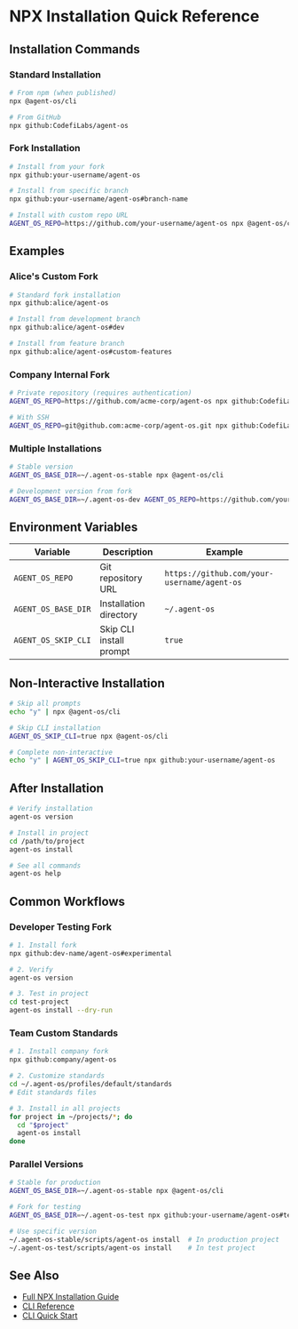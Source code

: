 # NPX Installation Quick Reference

## Installation Commands

### Standard Installation

```bash
# From npm (when published)
npx @agent-os/cli

# From GitHub
npx github:CodefiLabs/agent-os
```

### Fork Installation

```bash
# Install from your fork
npx github:your-username/agent-os

# Install from specific branch
npx github:your-username/agent-os#branch-name

# Install with custom repo URL
AGENT_OS_REPO=https://github.com/your-username/agent-os npx @agent-os/cli
```

## Examples

### Alice's Custom Fork

```bash
# Standard fork installation
npx github:alice/agent-os

# Install from development branch
npx github:alice/agent-os#dev

# Install from feature branch
npx github:alice/agent-os#custom-features
```

### Company Internal Fork

```bash
# Private repository (requires authentication)
AGENT_OS_REPO=https://github.com/acme-corp/agent-os npx github:CodefiLabs/agent-os

# With SSH
AGENT_OS_REPO=git@github.com:acme-corp/agent-os.git npx github:CodefiLabs/agent-os
```

### Multiple Installations

```bash
# Stable version
AGENT_OS_BASE_DIR=~/.agent-os-stable npx @agent-os/cli

# Development version from fork
AGENT_OS_BASE_DIR=~/.agent-os-dev AGENT_OS_REPO=https://github.com/your-username/agent-os npx github:your-username/agent-os
```

## Environment Variables

| Variable | Description | Example |
|----------|-------------|---------|
| `AGENT_OS_REPO` | Git repository URL | `https://github.com/your-username/agent-os` |
| `AGENT_OS_BASE_DIR` | Installation directory | `~/.agent-os` |
| `AGENT_OS_SKIP_CLI` | Skip CLI install prompt | `true` |

## Non-Interactive Installation

```bash
# Skip all prompts
echo "y" | npx @agent-os/cli

# Skip CLI installation
AGENT_OS_SKIP_CLI=true npx @agent-os/cli

# Complete non-interactive
echo "y" | AGENT_OS_SKIP_CLI=true npx github:your-username/agent-os
```

## After Installation

```bash
# Verify installation
agent-os version

# Install in project
cd /path/to/project
agent-os install

# See all commands
agent-os help
```

## Common Workflows

### Developer Testing Fork

```bash
# 1. Install fork
npx github:dev-name/agent-os#experimental

# 2. Verify
agent-os version

# 3. Test in project
cd test-project
agent-os install --dry-run
```

### Team Custom Standards

```bash
# 1. Install company fork
npx github:company/agent-os

# 2. Customize standards
cd ~/.agent-os/profiles/default/standards
# Edit standards files

# 3. Install in all projects
for project in ~/projects/*; do
  cd "$project"
  agent-os install
done
```

### Parallel Versions

```bash
# Stable for production
AGENT_OS_BASE_DIR=~/.agent-os-stable npx @agent-os/cli

# Fork for testing
AGENT_OS_BASE_DIR=~/.agent-os-test npx github:your-username/agent-os#testing

# Use specific version
~/.agent-os-stable/scripts/agent-os install  # In production project
~/.agent-os-test/scripts/agent-os install    # In test project
```

## See Also

- [Full NPX Installation Guide](npx-installation.md)
- [CLI Reference](cli-reference.md)
- [CLI Quick Start](cli-quick-start.md)
